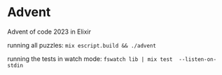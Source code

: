 # Advent

Advent of code 2023 in Elixir

running all puzzles: `mix escript.build && ./advent`

running the tests in watch mode: `fswatch lib | mix test  --listen-on-stdin`
